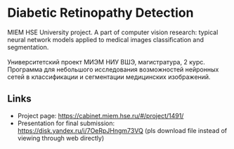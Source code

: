 # Diabetic Retinopathy Detection
MIEM HSE University project. A part of computer vision research: typical neural network models applied to medical images classification and segmentation. <br/> <br/>
Университетский проект МИЭМ НИУ ВШЭ, магистратура, 2 курс. Программа для небольшого исследования возможностей нейронных сетей в классификации и сегментации медицинских изображений.



## Links
- Project page: https://cabinet.miem.hse.ru/#/project/1491/ 
- Presentation for final submission: https://disk.yandex.ru/i/7OeRpJHngm73VQ (pls download file instead of viewing through web directly)
